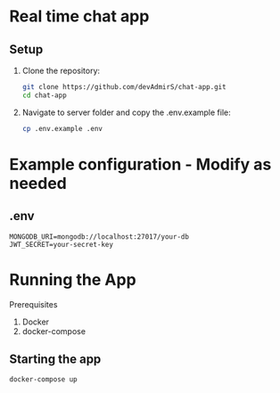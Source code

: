 # Real time chat app

## Setup

1. Clone the repository:

   ```bash
   git clone https://github.com/devAdmirS/chat-app.git
   cd chat-app
   ```

2. Navigate to server folder and copy the .env.example file:
   
    ```bash
    cp .env.example .env
    ```


# Example configuration - Modify as needed
## .env


    MONGODB_URI=mongodb://localhost:27017/your-db
    JWT_SECRET=your-secret-key


# Running the App
Prerequisites
  1. Docker
  2. docker-compose

## Starting the app
    
    docker-compose up
    
